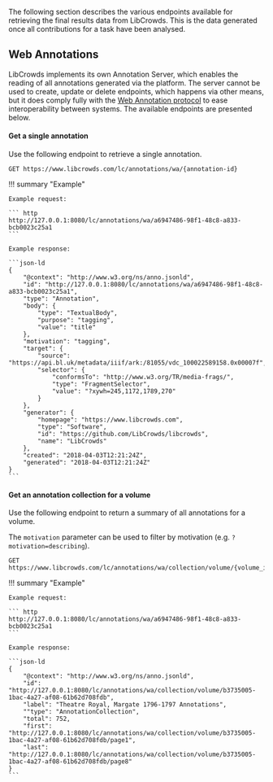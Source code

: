 
The following section describes the various endpoints available for retrieving
the final results data from LibCrowds. This is the data generated once all
contributions for a task have been analysed.

## Web Annotations

LibCrowds implements its own Annotation Server, which enables the reading of
all annotations generated via the platform. The server cannot be used to
create, update or delete endpoints, which happens via other means, but it does
comply fully with the
[Web Annotation protocol](https://www.w3.org/TR/annotation-protocol/) to ease
interoperability between systems. The available endpoints are presented
below.

#### Get a single annotation

Use the following endpoint to retrieve a single annotation.

``` http
GET https://www.libcrowds.com/lc/annotations/wa/{annotation-id}
```

!!! summary "Example"

    Example request:

    ``` http
    http://127.0.0.1:8080/lc/annotations/wa/a6947486-98f1-48c8-a833-bcb0023c25a1
    ```

    Example response:

    ```json-ld
    {
        "@context": "http://www.w3.org/ns/anno.jsonld",
        "id": "http://127.0.0.1:8080/lc/annotations/wa/a6947486-98f1-48c8-a833-bcb0023c25a1",
        "type": "Annotation",
        "body": {
            "type": "TextualBody",
            "purpose": "tagging",
            "value": "title"
        },
        "motivation": "tagging",
        "target": {
            "source": "https://api.bl.uk/metadata/iiif/ark:/81055/vdc_100022589158.0x00007f",
            "selector": {
                "conformsTo": "http://www.w3.org/TR/media-frags/",
                "type": "FragmentSelector",
                "value": "?xywh=245,1172,1789,270"
            }
        },
        "generator": {
            "homepage": "https://www.libcrowds.com",
            "type": "Software",
            "id": "https://github.com/LibCrowds/libcrowds",
            "name": "LibCrowds"
        },
        "created": "2018-04-03T12:21:24Z",
        "generated": "2018-04-03T12:21:24Z"
    }
    ```

#### Get an annotation collection for a volume

Use the following endpoint to return a summary of all annotations for a
volume.

The `motivation` parameter can be used to filter by motivation
(e.g. `?motivation=describing`).

``` http
GET https://www.libcrowds.com/lc/annotations/wa/collection/volume/{volume_id}
```

!!! summary "Example"

    Example request:

    ``` http
    http://127.0.0.1:8080/lc/annotations/wa/a6947486-98f1-48c8-a833-bcb0023c25a1
    ```

    Example response:

    ```json-ld
    {
        "@context": "http://www.w3.org/ns/anno.jsonld",
        "id": "http://127.0.0.1:8080/lc/annotations/wa/collection/volume/b3735005-1bac-4a27-af08-61b62d708fdb",
        "label": "Theatre Royal, Margate 1796-1797 Annotations",
        ""type": "AnnotationCollection",
        "total": 752,
        "first": "http://127.0.0.1:8080/lc/annotations/wa/collection/volume/b3735005-1bac-4a27-af08-61b62d708fdb/page1",
        "last": "http://127.0.0.1:8080/lc/annotations/wa/collection/volume/b3735005-1bac-4a27-af08-61b62d708fdb/page8"
    }
    ```
